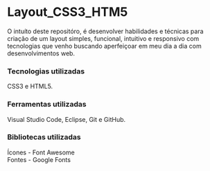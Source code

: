 # Layout_CSS3_HTM5

O intuíto deste repositóro, é desenvolver habilidades e técnicas para criação de um layout simples, funcional, intuitivo e responsivo com tecnologias que venho buscando aperfeiçoar em meu dia a dia com desenvolvimentos web.

### Tecnologias utilizadas

CSS3 e HTML5.

### Ferramentas utilizadas

Visual Studio Code, Eclipse, Git e GitHub.

### Bibliotecas utilizadas

Ícones - Font Awesome<br>
Fontes - Google Fonts

